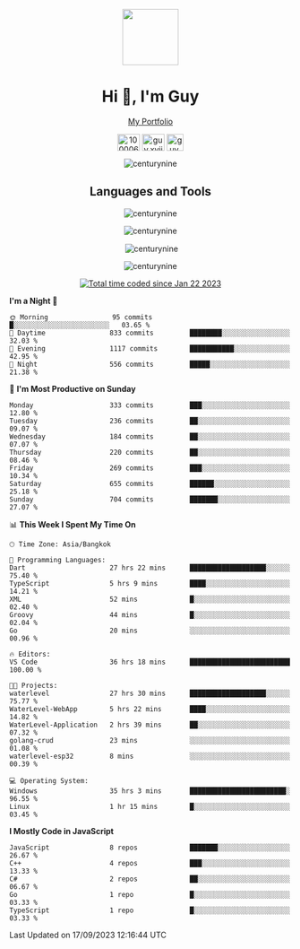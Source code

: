 
<p align="center"><a href="https://portfolio-nextjs-puce-omega.vercel.app/" traget="_blank"> <img src="https://user-images.githubusercontent.com/109062980/213915698-3e79c409-24f8-4471-a5f8-e7a842ad3a0a.gif" width="100" /> </a></p>
 
<h1 align="center">Hi 👋, I'm Guy</h1>
<p align="center"><a href="https://portfolio-nextjs-puce-omega.vercel.app/" traget="_blank"> My Portfolio </a></p>

<p align="center">
<a href="https://fb.com/100006608053988" target="blank"><img align="center" src="https://raw.githubusercontent.com/rahuldkjain/github-profile-readme-generator/master/src/images/icons/Social/facebook.svg" alt="100006608053988" height="30" width="40" /></a>
<a href="https://instagram.com/guy.xvii" target="blank"><img align="center" src="https://raw.githubusercontent.com/rahuldkjain/github-profile-readme-generator/master/src/images/icons/Social/instagram.svg" alt="guy.xvii" height="30" width="40" /></a>
<a href="mailto:lowlifeix@gmail.com" target="blank"><img align="center" src="https://user-images.githubusercontent.com/109062980/226533395-e26b601f-4b8f-456f-affd-55dc944b4149.png" alt="guy.xvii" height="30" width="30" /></a>
 
</p>

<p align="center"> <img src="https://komarev.com/ghpvc/?username=centurynine&label=Profile%20views&color=0e75b6&style=for-the-badge" alt="centurynine" /> </p>

<h2 align="center">Languages and Tools</h3>

<!-- https://skillicons.dev/ -->
<p align="center">
<img src="https://skillicons.dev/icons?i=react,nodejs,tailwind,mongodb,html,css,js,bootstrap,jquery,cloudflare,php,java,cpp,py,dart,flutter,firebase,androidstudio,git,github,linux,mysql,postman,nginx,express" alt="centurynine" /> 
</p>
 
<p align="center"><img align="center" src="https://github-readme-stats-sigma-five.vercel.app/api/top-langs?username=centurynine&show_icons=true&locale=en&layout=compact&theme=" alt="centurynine" /></p>

<p align="center">&nbsp;<img align="center" src="https://github-readme-stats-sigma-five.vercel.app/api?username=centurynine&show_icons=true&locale=en&theme=" alt="centurynine" /></p>

<p align="center"><img align="center" src="https://github-readme-streak-stats.herokuapp.com/?user=centurynine&theme=" alt="centurynine" /></p>
<p align="center">
<a href="https://wakatime.com/@9ded98d1-6308-4a11-a75a-63f31fdc4e7a"><img src="https://wakatime.com/badge/user/9ded98d1-6308-4a11-a75a-63f31fdc4e7a.svg" alt="Total time coded since Jan 22 2023" /></a>
  
<!--START_SECTION:waka-->
**I'm a Night 🦉** 

```text
🌞 Morning                95 commits          █░░░░░░░░░░░░░░░░░░░░░░░░   03.65 % 
🌆 Daytime                833 commits         ████████░░░░░░░░░░░░░░░░░   32.03 % 
🌃 Evening                1117 commits        ███████████░░░░░░░░░░░░░░   42.95 % 
🌙 Night                  556 commits         █████░░░░░░░░░░░░░░░░░░░░   21.38 % 
```
📅 **I'm Most Productive on Sunday** 

```text
Monday                   333 commits         ███░░░░░░░░░░░░░░░░░░░░░░   12.80 % 
Tuesday                  236 commits         ██░░░░░░░░░░░░░░░░░░░░░░░   09.07 % 
Wednesday                184 commits         ██░░░░░░░░░░░░░░░░░░░░░░░   07.07 % 
Thursday                 220 commits         ██░░░░░░░░░░░░░░░░░░░░░░░   08.46 % 
Friday                   269 commits         ███░░░░░░░░░░░░░░░░░░░░░░   10.34 % 
Saturday                 655 commits         ██████░░░░░░░░░░░░░░░░░░░   25.18 % 
Sunday                   704 commits         ███████░░░░░░░░░░░░░░░░░░   27.07 % 
```


📊 **This Week I Spent My Time On** 

```text
🕑︎ Time Zone: Asia/Bangkok

💬 Programming Languages: 
Dart                     27 hrs 22 mins      ███████████████████░░░░░░   75.40 % 
TypeScript               5 hrs 9 mins        ████░░░░░░░░░░░░░░░░░░░░░   14.21 % 
XML                      52 mins             █░░░░░░░░░░░░░░░░░░░░░░░░   02.40 % 
Groovy                   44 mins             █░░░░░░░░░░░░░░░░░░░░░░░░   02.04 % 
Go                       20 mins             ░░░░░░░░░░░░░░░░░░░░░░░░░   00.96 % 

🔥 Editors: 
VS Code                  36 hrs 18 mins      █████████████████████████   100.00 % 

🐱‍💻 Projects: 
waterlevel               27 hrs 30 mins      ███████████████████░░░░░░   75.77 % 
WaterLevel-WebApp        5 hrs 22 mins       ████░░░░░░░░░░░░░░░░░░░░░   14.82 % 
WaterLevel-Application   2 hrs 39 mins       ██░░░░░░░░░░░░░░░░░░░░░░░   07.32 % 
golang-crud              23 mins             ░░░░░░░░░░░░░░░░░░░░░░░░░   01.08 % 
waterlevel-esp32         8 mins              ░░░░░░░░░░░░░░░░░░░░░░░░░   00.39 % 

💻 Operating System: 
Windows                  35 hrs 3 mins       ████████████████████████░   96.55 % 
Linux                    1 hr 15 mins        █░░░░░░░░░░░░░░░░░░░░░░░░   03.45 % 
```

**I Mostly Code in JavaScript** 

```text
JavaScript               8 repos             ███████░░░░░░░░░░░░░░░░░░   26.67 % 
C++                      4 repos             ███░░░░░░░░░░░░░░░░░░░░░░   13.33 % 
C#                       2 repos             ██░░░░░░░░░░░░░░░░░░░░░░░   06.67 % 
Go                       1 repo              █░░░░░░░░░░░░░░░░░░░░░░░░   03.33 % 
TypeScript               1 repo              █░░░░░░░░░░░░░░░░░░░░░░░░   03.33 % 
```




 Last Updated on 17/09/2023 12:16:44 UTC
<!--END_SECTION:waka-->
  
</p>

